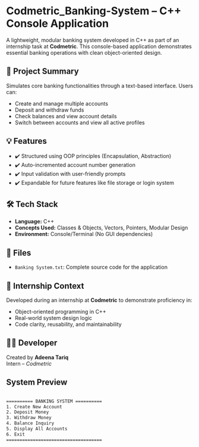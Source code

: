 # Codmetric_Banking-System – C++ Console Application

A lightweight, modular banking system developed in C++ as part of an internship task at **Codmetric**. This console-based application demonstrates essential banking operations with clean object-oriented design.

## 🎯 Project Summary

Simulates core banking functionalities through a text-based interface. Users can:
- Create and manage multiple accounts
- Deposit and withdraw funds
- Check balances and view account details
- Switch between accounts and view all active profiles

## 💡 Features

- ✔️ Structured using OOP principles (Encapsulation, Abstraction)
- ✔️ Auto-incremented account number generation
- ✔️ Input validation with user-friendly prompts
- ✔️ Expandable for future features like file storage or login system

## 🛠 Tech Stack

- **Language:** C++
- **Concepts Used:** Classes & Objects, Vectors, Pointers, Modular Design
- **Environment:** Console/Terminal (No GUI dependencies)

## 📂 Files

- `Banking System.txt`: Complete source code for the application

## 🧠 Internship Context

Developed during an internship at **Codmetric** to demonstrate proficiency in:
- Object-oriented programming in C++
- Real-world system design logic
- Code clarity, reusability, and maintainability

## 👩‍💻 Developer

Created by **Adeena Tariq**  
Intern – *Codmetric*

## System Preview 

```txt

========== BANKING SYSTEM ==========
1. Create New Account
2. Deposit Money
3. Withdraw Money
4. Balance Inquiry
5. Display All Accounts
6. Exit
====================================

